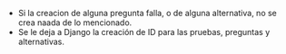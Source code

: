 - Si la creacion de alguna pregunta falla, o de alguna alternativa, no se crea naada de lo mencionado.
- Se le deja a Django la creación de ID para las pruebas, preguntas y alternativas.
